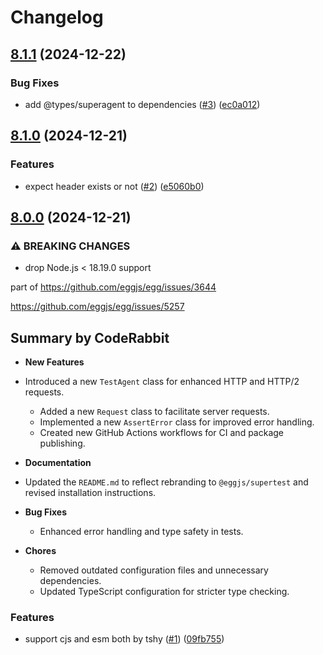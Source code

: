 # Changelog

## [8.1.1](https://github.com/eggjs/supertest/compare/v8.1.0...v8.1.1) (2024-12-22)


### Bug Fixes

* add @types/superagent to dependencies ([#3](https://github.com/eggjs/supertest/issues/3)) ([ec0a012](https://github.com/eggjs/supertest/commit/ec0a012345f397258ceb6ed72df0887b34ad9566))

## [8.1.0](https://github.com/eggjs/supertest/compare/v8.0.0...v8.1.0) (2024-12-21)


### Features

* expect header exists or not ([#2](https://github.com/eggjs/supertest/issues/2)) ([e5060b0](https://github.com/eggjs/supertest/commit/e5060b05c7d35830f9baa2e59324bf5ce446db27))

## [8.0.0](https://github.com/eggjs/supertest/compare/v7.0.0...v8.0.0) (2024-12-21)


### ⚠ BREAKING CHANGES

* drop Node.js < 18.19.0 support

part of https://github.com/eggjs/egg/issues/3644

https://github.com/eggjs/egg/issues/5257

<!-- This is an auto-generated comment: release notes by coderabbit.ai
-->

## Summary by CodeRabbit

- **New Features**
- Introduced a new `TestAgent` class for enhanced HTTP and HTTP/2
requests.
	- Added a new `Request` class to facilitate server requests.
	- Implemented a new `AssertError` class for improved error handling.
	- Created new GitHub Actions workflows for CI and package publishing.

- **Documentation**
- Updated the `README.md` to reflect rebranding to `@eggjs/supertest`
and revised installation instructions.

- **Bug Fixes**
	- Enhanced error handling and type safety in tests.

- **Chores**
	- Removed outdated configuration files and unnecessary dependencies.
	- Updated TypeScript configuration for stricter type checking.

<!-- end of auto-generated comment: release notes by coderabbit.ai -->

### Features

* support cjs and esm both by tshy ([#1](https://github.com/eggjs/supertest/issues/1)) ([09fb755](https://github.com/eggjs/supertest/commit/09fb7555aecebc2047cd68efafe0f54dc17b6108))
